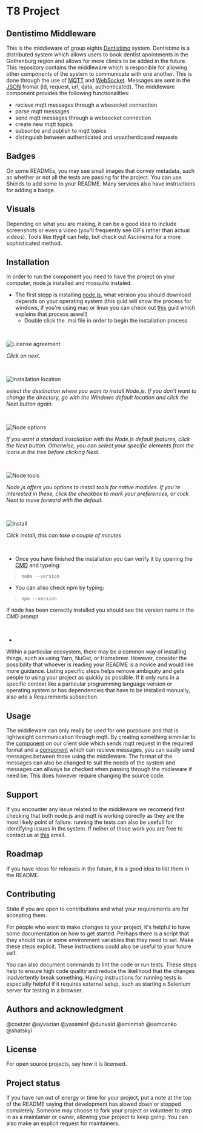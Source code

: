 # T8 Project

## Dentistimo Middleware

This is the middleware of group eights [Dentistimo](https://git.chalmers.se/courses/dit355/dit356-2022/t-8/documentation) system. Dentistimo is a distributed system which allows users to book dentist apointments in the Gothenburg region and allows for more clinics to be added in the future. This repository contains the middleware which is responible for allowing other components of the system to communicate with one another. This is done through the use of [MQTT](https://mqtt.org/) and [WebSocket](https://developer.mozilla.org/en-US/docs/Web/API/WebSockets_API). Messages are sent in the [JSON](https://www.json.org/json-en.html) fromat (id, request, url, data, authenticated). The middleware component provides the following functionalities:

- recieve mqtt messages through a wbesocket connection
- parse mqtt messages
- send mqtt messages through a websocket connection
- create new mqtt topics
- subscribe and publish to mqtt topics
- distinguish between authenticated and unauthenticated requests

## Badges
On some READMEs, you may see small images that convey metadata, such as whether or not all the tests are passing for the project. You can use Shields to add some to your README. Many services also have instructions for adding a badge.

## Visuals
Depending on what you are making, it can be a good idea to include screenshots or even a video (you'll frequently see GIFs rather than actual videos). Tools like ttygif can help, but check out Asciinema for a more sophisticated method.

## Installation
In order to run the component you need to have the project on your computer, node.js installed and mosquito instaled. 
- The first stepp is installing [node.js](https://nodejs.org/en/download/), what version you should download depends on your operating system (this guid will show the process for windows, if you're using mac or linux you can check out [this](https://kinsta.com/blog/how-to-install-node-js/) guid which explains that process aswell)
  - Double click the .msi file in order to begin the installation process

&nbsp;
&nbsp;

![License agreement](test\public\accept-node-js-license-agreement.png)

*Click on next.*

&nbsp;

![Installation location](test\public\select-node.js-installation-folder.png)

*select the destination where you want to install Node.js. If you don’t want to change the directory, go with the Windows default location and click the Next button again.*

&nbsp;

![Node options](test\public\node.js-custom-setup-option-.png)

*If you want a standard installation with the Node.js default features, click the Next button. Otherwise, you can select your specific elements from the icons in the tree before clicking Next.*

&nbsp;

![Node tools](test\public\install-Tools-for-native-modules.png)

*Node.js offers you options to install tools for native modules. If you’re interested in these, click the checkbox to mark your preferences, or click Next to move forward with the default.*

&nbsp;

![Install](test\public\begin-node.js-installation.png)

*Click install, this can take a couple of minutes*

&nbsp;

  - Once you have finished the installation you can verify it by opening the [CMD](https://www.lifewire.com/command-prompt-2625840) and typeing:

  >```node --version```

  - You can allso check npm by typing:

  >```npm --version```

  If node has been correctly installed you should see the version name in the CMD prompt

&nbsp;

- 

Within a particular ecosystem, there may be a common way of installing things, such as using Yarn, NuGet, or Homebrew. However, consider the possibility that whoever is reading your README is a novice and would like more guidance. Listing specific steps helps remove ambiguity and gets people to using your project as quickly as possible. If it only runs in a specific context like a particular programming language version or operating system or has dependencies that have to be installed manually, also add a Requirements subsection.

## Usage
The middleware can only really be used for one purpouse and that is lightweight communication through mqtt. By creating something simmilar to the [component](https://git.chalmers.se/courses/dit355/dit356-2022/t-8/client-server/-/blob/booking_logic/client/src/MQTT.js) on our client side which sends mqtt request in the required format and a [component](https://git.chalmers.se/courses/dit355/dit356-2022/t-8/data-manager/-/blob/main/Interpreter.js) which can recieve messages, you can easily send messages between those using the middleware. The format of the messages can also be changed to suit the needs of the system and messages can allways be checked when passing through the midleware if need be. This does however require changing the source code.

## Support
If you encounter any issue related to the middleware we recomend first checking that both node.js and mqtt is working corectly as they are the most likely point of failure. running the tests can also be usefull for identifying issues in the system. If neiher of those work you are free to contact us at [this](mailto:djcoetzer10@gmail.com) email. 

## Roadmap
If you have ideas for releases in the future, it is a good idea to list them in the README.

## Contributing
State if you are open to contributions and what your requirements are for accepting them.

For people who want to make changes to your project, it's helpful to have some documentation on how to get started. Perhaps there is a script that they should run or some environment variables that they need to set. Make these steps explicit. These instructions could also be useful to your future self.

You can also document commands to lint the code or run tests. These steps help to ensure high code quality and reduce the likelihood that the changes inadvertently break something. Having instructions for running tests is especially helpful if it requires external setup, such as starting a Selenium server for testing in a browser.

## Authors and acknowledgment
@coetzer
@ayvazian
@yasaminf
@dunvald
@aminmah
@samcenko
@shatskyi

## License
For open source projects, say how it is licensed.

## Project status
If you have run out of energy or time for your project, put a note at the top of the README saying that development has slowed down or stopped completely. Someone may choose to fork your project or volunteer to step in as a maintainer or owner, allowing your project to keep going. You can also make an explicit request for maintainers.
